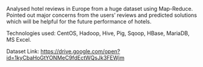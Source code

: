 Analysed hotel reviews in Europe from a huge dataset using Map-Reduce. Pointed out major concerns from the users’ reviews and predicted solutions which will be helpful for the future performance of hotels.

Technologies used: CentOS, Hadoop, Hive, Pig, Sqoop, HBase, MariaDB, MS Excel.

Dataset Link:
https://drive.google.com/open?id=1kyCbaHoGtYONMeC9fdEctWQsJk3FEWjm
